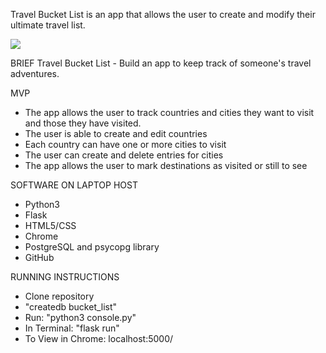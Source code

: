 Travel Bucket List is an app that allows the user to create and modify their ultimate travel list. 

![](https://github.com/HelloMaggieP/Python_Project_Bucketlist/blob/main/static/images/PythonProject.png)

BRIEF
Travel Bucket List - Build an app to keep track of someone's travel adventures.

MVP
- The app allows the user to track countries and cities they want to visit and those they have visited.
- The user is able to create and edit countries
- Each country can have one or more cities to visit
- The user can create and delete entries for cities
- The app allows the user to mark destinations as visited or still to see

SOFTWARE ON LAPTOP HOST
- Python3
- Flask
- HTML5/CSS
- Chrome
- PostgreSQL and psycopg library
- GitHub 

RUNNING INSTRUCTIONS
- Clone repository 
- "createdb bucket_list"
- Run: "python3 console.py"
- In Terminal: "flask run" 
- To View in Chrome: localhost:5000/
